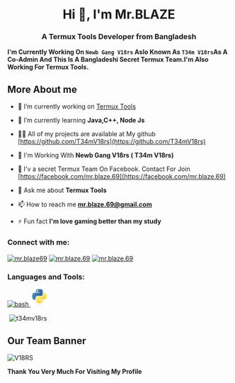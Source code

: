 <h1 align="center">Hi 👋, I'm Mr.BLAZE</h1>
<h3 align="center">A Termux Tools Developer from Bangladesh</h3>

**I'm Currently Working On `Newb Gang V18rs` Aslo Known As `T34m V18rs`As A Co-Admin And This Is A Bangladeshi Secret Termux Team.I'm Also Working For Termux Tools.**

## More About me

- 🔭 I’m currently working on [Termux Tools](https://github.com/T34mV18rs/V18rs-Style)

- 🌱 I’m currently learning **Java,C++, Node Js**

- 👨‍💻 All of my projects are available at My github [https://github.com/T34mV18rs](https://github.com/T34mV18rs)

- 📔 I'm Working With **Newb Gang V18rs ( T34m V18rs)**

- 📝 I'v a secret Termux Team On Facebook. Contact For Join [https://facebook.com/mr.blaze.69](https://facebook.com/mr.blaze.69)

- 💬 Ask me about **Termux Tools**

- 📫 How to reach me **mr.blaze.69@gmail.com**

- ⚡ Fun fact **I'm love gaming better than my study**

<h3 align="left">Connect with me:</h3>
<p align="left">
<a href="https://twitter.com/mr.blaze69" target="blank"><img align="center" src="https://raw.githubusercontent.com/rahuldkjain/github-profile-readme-generator/neutral-icons/src/images/icons/Social/twitter.svg" alt="mr.blaze69" height="30" width="40" /></a>
<a href="https://fb.com/mr.blaze.69" target="blank"><img align="center" src="https://raw.githubusercontent.com/rahuldkjain/github-profile-readme-generator/neutral-icons/src/images/icons/Social/facebook.svg" alt="mr.blaze.69" height="30" width="40" /></a>
<a href="https://instagram.com/mr.blaze.69" target="blank"><img align="center" src="https://raw.githubusercontent.com/rahuldkjain/github-profile-readme-generator/neutral-icons/src/images/icons/Social/instagram.svg" alt="mr.blaze.69" height="30" width="40" /></a>
</p>

<h3 align="left">Languages and Tools:</h3>
<p align="left"> <a href="https://www.gnu.org/software/bash/" target="_blank"> <img src="https://www.vectorlogo.zone/logos/gnu_bash/gnu_bash-icon.svg" alt="bash" width="40" height="40"/> </a> <a href="https://www.python.org" target="_blank"> <img src="https://raw.githubusercontent.com/devicons/devicon/master/icons/python/python-original.svg" alt="python" width="40" height="40"/> </a> </p>

<p>&nbsp;<img align="center" src="https://github-readme-stats.vercel.app/api?username=t34mv18rs&show_icons=true&locale=en" alt="t34mv18rs" /></p>

## Our Team Banner

![V18RS](https://user-images.githubusercontent.com/84002916/118402033-f446fd80-b689-11eb-99cf-f3513ba67f26.jpg)

**Thank You Very Much For Visiting My Profile**
